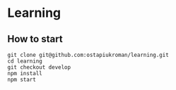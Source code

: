 # Learning

## How to start

```
git clone git@github.com:ostapiukroman/learning.git
cd learning
git checkout develop
npm install
npm start
```
